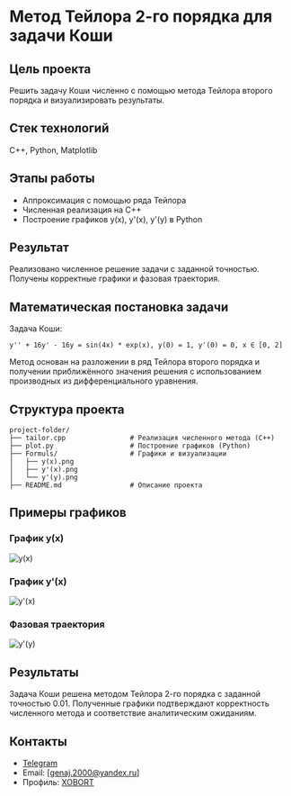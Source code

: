 # Метод Тейлора 2-го порядка для задачи Коши

## Цель проекта
Решить задачу Коши численно с помощью метода Тейлора второго порядка и визуализировать результаты.

## Стек технологий
C++, Python, Matplotlib

## Этапы работы
- Аппроксимация с помощью ряда Тейлора
- Численная реализация на C++
- Построение графиков y(x), y'(x), y'(y) в Python

## Результат
Реализовано численное решение задачи с заданной точностью. Получены корректные графики и фазовая траектория.

## Математическая постановка задачи

Задача Коши:

```
y'' + 16y' - 16y = sin(4x) * exp(x), y(0) = 1, y'(0) = 0, x ∈ [0, 2]
```

Метод основан на разложении в ряд Тейлора второго порядка и получении приближённого значения решения с использованием производных из дифференциального уравнения.

## Структура проекта
```
project-folder/
├── tailor.cpp                # Реализация численного метода (C++)
├── plot.py                   # Построение графиков (Python)
├── Formuls/                  # Графики и визуализации
│   ├── y(x).png
│   ├── y'(x).png
│   └── y'(y).png
├── README.md                 # Описание проекта
```

## Примеры графиков

### График y(x)
![y(x)](Formuls/y(x).png)

### График y'(x)
![y'(x)](Formuls/y'(x).png)

### Фазовая траектория
![y'(y)](Formuls/y'(y).png)

## Результаты
Задача Коши решена методом Тейлора 2-го порядка с заданной точностью 0.01. Полученные графики подтверждают корректность численного метода и соответствие аналитическим ожиданиям.

## Контакты

- [Telegram](https://t.me/Xobortz)
- Email: [genaj.2000@yandex.ru]  
- Профиль: [XOBORT](https://github.com/XOBORT)
